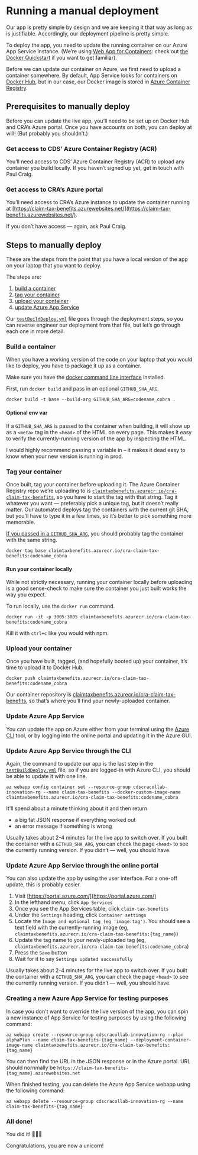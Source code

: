 # Running a manual deployment

Our app is pretty simple by design and we are keeping it that way as long as is justifiable. Accordingly, our deployment pipeline is pretty simple.

To deploy the app, you need to update the running container on our Azure App Service instance. (We’re using [Web App for Containers](https://azure.microsoft.com/en-ca/services/app-service/containers/): check out [the Docker Quickstart](https://docs.microsoft.com/en-us/azure/app-service/containers/quickstart-docker-go) if you want to get familiar).

Before we can update our container on Azure, we first need to upload a container somewhere. By default, App Service looks for containers on [Docker Hub](https://hub.docker.com/), but in our case, our Docker image is stored in [Azure Container Registry](https://portal.azure.com/#@122gc.onmicrosoft.com/resource/subscriptions/fdf5725d-ea40-468e-81dd-aa1220910f75/resourceGroups/cdscracollab-innovation-rg/providers/Microsoft.ContainerRegistry/registries/claimtaxbenefits/repository).

## Prerequisites to manually deploy

Before you can update the live app, you’ll need to be set up on Docker Hub and CRA’s Azure portal. Once you have accounts on both, you can deploy at will! (But probably you shouldn’t.)

### Get access to CDS’ Azure Container Registry (ACR)

You’ll need access to CDS’ Azure Container Registry (ACR) to upload any container you build locally. If you haven’t signed up yet, get in touch with Paul Craig.

### Get access to CRA’s Azure portal

You’ll need access to CRA’s Azure instance to update the container running at [https://claim-tax-benefits.azurewebsites.net/](https://claim-tax-benefits.azurewebsites.net/).

If you don’t have access — again, ask Paul Craig.

## Steps to manually deploy

These are the steps from the point that you have a local version of the app on your laptop that you want to deploy.

The steps are:

1. [build a container](https://github.com/cds-snc/cra-claim-tax-benefits/blob/master/DEPLOY.md#build-a-container)
2. [tag your container](https://github.com/cds-snc/cra-claim-tax-benefits/blob/master/DEPLOY.md#tag-your-container)
3. [upload your container](https://github.com/cds-snc/cra-claim-tax-benefits/blob/master/DEPLOY.md#upload-your-container)
4. [update Azure App Service](https://github.com/cds-snc/cra-claim-tax-benefits/blob/master/DEPLOY.md#update-azure-app-service)

Our [`testBuildDeploy.yml`](https://github.com/cds-snc/cra-claim-tax-benefits/blob/master/.github/workflows/testBuildDeploy.yml) file goes through the deployment steps, so you can reverse engineer our deployment from that file, but let’s go through each one in more detail.

### Build a container

When you have a working version of the code on your laptop that you would like to deploy, you have to package it up as a container.

Make sure you have the [docker command line interface](https://docs.docker.com/engine/reference/commandline/cli/) installed.

First, run `docker build` and pass in an optional `GITHUB_SHA_ARG`.

```
docker build -t base --build-arg GITHUB_SHA_ARG=codename_cobra .
```

#### Optional env var

If a `GITHUB_SHA_ARG` is passed to the container when building, it will show up as a `<meta>` tag in the `<head>` of the HTML on every page. This makes it easy to verify the currently-running version of the app by inspecting the HTML.

I would highly recommend passing a variable in – it makes it dead easy to know when your new version is running in prod.

### Tag your container

Once built, tag your container before uploading it. The Azure Container Registry repo we’re uploading to is [`claimtaxbenefits.azurecr.io/cra-claim-tax-benefits`](https://portal.azure.com/#@122gc.onmicrosoft.com/resource/subscriptions/fdf5725d-ea40-468e-81dd-aa1220910f75/resourceGroups/cdscracollab-innovation-rg/providers/Microsoft.ContainerRegistry/registries/claimtaxbenefits/repository), so you have to start the tag with that string. Tag it whatever you want — preferably pick a unique tag, but it doesn’t really matter. Our automated deploys tag the containers with the current git SHA, but you’ll have to type it in a few times, so it’s better to pick something more memorable.

[If you passed in a `GITHUB_SHA_ARG`](https://github.com/cds-snc/cra-claim-tax-benefits/blob/master/DEPLOY.md#optional-env-var), you should probably tag the container with the same string.

```
docker tag base claimtaxbenefits.azurecr.io/cra-claim-tax-benefits:codename_cobra
```

#### Run your container locally

While not strictly necessary, running your container locally before uploading is a good sense-check to make sure the container you just built works the way you expect.

To run locally, use the `docker run` command.

```
docker run -it -p 3005:3005 claimtaxbenefits.azurecr.io/cra-claim-tax-benefits:codename_cobra
```

Kill it with `ctrl+c` like you would with npm.

### Upload your container

Once you have built, tagged, (and hopefully booted up) your container, it’s time to upload it to Docker Hub.

```
docker push claimtaxbenefits.azurecr.io/cra-claim-tax-benefits:codename_cobra
```

Our container repository is [claimtaxbenefits.azurecr.io/cra-claim-tax-benefits](https://portal.azure.com/#@122gc.onmicrosoft.com/resource/subscriptions/fdf5725d-ea40-468e-81dd-aa1220910f75/resourceGroups/cdscracollab-innovation-rg/providers/Microsoft.ContainerRegistry/registries/claimtaxbenefits/repository), so that’s where you’ll find your newly-uploaded container.

### Update Azure App Service

You can update the app on Azure either from your terminal using the [Azure CLI](https://docs.microsoft.com/en-us/cli/azure/install-azure-cli?view=azure-cli-latest) tool, or by logging into the online portal and updating it in the Azure GUI.

### Update Azure App Service through the CLI

Again, the command to update our app is the last step in the [`testBuildDeploy.yml`](https://github.com/cds-snc/cra-claim-tax-benefits/blob/master/.github/workflows/testBuildDeploy.yml) file, so if you are logged-in with Azure CLI, you should be able to update it with one line.

```
az webapp config container set --resource-group cdscracollab-innovation-rg --name claim-tax-benefits --docker-custom-image-name claimtaxbenefits.azurecr.io/cra-claim-tax-benefits:codename_cobra
```

It’ll spend about a minute thinking about it and then return

- a big fat JSON response if everything worked out
- an error message if something is wrong

Usually takes about 2-4 minutes for the live app to switch over. If you built the container with a `GITHUB_SHA_ARG`, you can check the page `<head>` to see the currently running version. If you didn’t — well, you should have.

### Update Azure App Service through the online portal

You can also update the app by using the user interface. For a one-off update, this is probably easier.

1. Visit [https://portal.azure.com/](https://portal.azure.com/)
2. In the lefthand menu, click `App Services`
3. Once you see the App Services table, click `claim-tax-benefits`
4. Under the `Settings` heading, click `Container settings`
5. Locate the `Image and optional tag (eg 'image:tag')`. You should see a text field with the currently-running image (eg, `claimtaxbenefits.azurecr.io/cra-claim-tax-benefits:{tag_name}`)
6. Update the tag name to your newly-uploaded tag (eg, `claimtaxbenefits.azurecr.io/cra-claim-tax-benefits:codename_cobra`)
7. Press the `Save` button
8. Wait for it to say `Settings updated successfully`

Usually takes about 2-4 minutes for the live app to switch over. If you built the container with a `GITHUB_SHA_ARG`, you can check the page `<head>` to see the currently running version. If you didn’t — well, you should have.

### Creating a new Azure App Service for testing purposes

In case you don't want to override the live version of the app, you can spin a new instance of App Service for testing purposes by using the following command:

`az webapp create --resource-group cdscracollab-innovation-rg --plan alphaPlan --name claim-tax-benefits-{tag_name} --deployment-container-image-name claimtaxbenefits.azurecr.io/cra-claim-tax-benefits:{tag_name}`

You can then find the URL in the JSON response or in the Azure portal. URL should nornmally be `https://claim-tax-benefits-{tag_name}.azurewebsites.net`

When finished testing, you can delete the Azure App Service webapp using the following command:

`az webapp delete --resource-group cdscracollab-innovation-rg --name claim-tax-benefits-{tag_name}`

### All done!

You did it! 🍕🍻🎉

Congratulations, you are now a unicorn!
